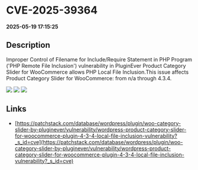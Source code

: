 # CVE-2025-39364

**2025-05-19 17:15:25**

## Description
Improper Control of Filename for Include/Require Statement in PHP Program ('PHP Remote File Inclusion') vulnerability in PluginEver Product Category Slider for WooCommerce allows PHP Local File Inclusion.This issue affects Product Category Slider for WooCommerce: from n/a through 4.3.4.

![](https://img.shields.io/static/v1?label=Score&message=7.5&color=red)
![](https://img.shields.io/static/v1?label=Severity&message=HIGH&color=red)
![](https://img.shields.io/static/v1?label=CWE&message=RFI&color=green)

## Links
- [https://patchstack.com/database/wordpress/plugin/woo-category-slider-by-pluginever/vulnerability/wordpress-product-category-slider-for-woocommerce-plugin-4-3-4-local-file-inclusion-vulnerability?_s_id=cve](https://patchstack.com/database/wordpress/plugin/woo-category-slider-by-pluginever/vulnerability/wordpress-product-category-slider-for-woocommerce-plugin-4-3-4-local-file-inclusion-vulnerability?_s_id=cve)
